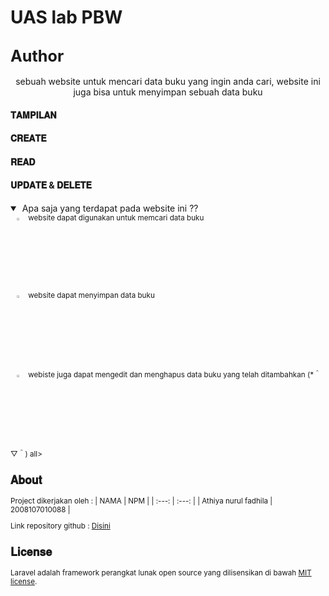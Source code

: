 # UAS lab PBW

## <b><big> Author </big></b>
<p align="center"> sebuah website untuk mencari data buku yang ingin anda cari, website ini juga bisa untuk menyimpan sebuah data buku</p>
<h4>𝐓𝐀𝐌𝐏𝐈𝐋𝐀𝐍</h4>
<h4>𝐂𝐑𝐄𝐀𝐓𝐄</h4>
<h4>𝐑𝐄𝐀𝐃</h4>
<h4>𝐔𝐏𝐃𝐀𝐓𝐄 & 𝐃𝐄𝐋𝐄𝐓𝐄</h4>

<details open>

<summary>&nbsp;Apa saja yang terdapat pada website ini ??</summary>
<small>
&nbsp;&nbsp;&nbsp;<img width="3%" src= https://img.icons8.com/emoji/48/000000/-emoji-admission.png> website dapat digunakan untuk memcari data buku  </small>
<small><br>
&nbsp;&nbsp;&nbsp;<img width="3%" src= https://img.icons8.com/emoji/48/000000/pencil-emoji.png> website dapat menyimpan data buku</small></br>
<small>
&nbsp;&nbsp;&nbsp;<img width="3%" src= https://img.icons8.com/external-flat-vinzence-studio/64/000000/external-bin-file-folder-flat-vinzence-studio.png> webiste juga dapat mengedit dan menghapus data buku yang telah ditambahkan (*＾▽＾) all></br>


## 𝐀𝐛𝐨𝐮𝐭 
Project dikerjakan oleh :
|     NAMA  | NPM |
| :---: | :---: |
| Athiya nurul fadhila |  2008107010088 |

Link repository github :
<a href="https://github.com/Athiya29/labPBW-UAS" target="_blank"> Disini</a>

## 𝐋𝐢𝐜𝐞𝐧𝐬𝐞

Laravel adalah framework perangkat lunak open source yang dilisensikan di bawah [MIT license](https://opensource.org/licenses/MIT).

